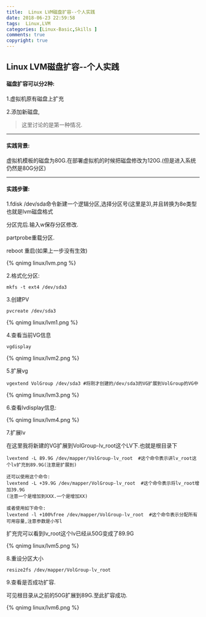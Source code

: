 ```yaml
---
title:  Linux LVM磁盘扩容--个人实践
date: 2018-06-23 22:59:58
tags:  Linux,LVM
categories: [Linux-Basic,Skills ]
comments: true
copyright: true
---
```




## Linux LVM磁盘扩容--个人实践



#### 磁盘扩容可以分2种:

1.虚拟机原有磁盘上扩充

2.添加新磁盘,

> 这里讨论的是第一种情况. 

---

#### 实践背景:

虚拟机模板的磁盘为80G.在部署虚拟机的时候把磁盘修改为120G.(但是进入系统仍然是80G分区)

<!--more-->

---

#### 实践步骤:

1.fdisk /dev/sda命令新建一个逻辑分区,选择分区号(这里是3),并且转换为8e类型也就是lvm磁盘格式

分区完后.输入w保存分区修改.

partprobe重载分区.

reboot 重启(如果上一步没有生效)

{% qnimg linux/lvm.png %}

2.格式化分区:

```
mkfs -t ext4 /dev/sda3 
```

3.创建PV 

```
pvcreate /dev/sda3
```

{% qnimg linux/lvm1.png %}

4.查看当前VG信息 

```
vgdisplay
```

{% qnimg linux/lvm2.png %}

5.扩展vg 

```
vgextend VolGroup /dev/sda3 #将刚才创建的/dev/sda3的VG扩展到VolGroup的VG中
```

{% qnimg linux/lvm3.png %}

6.查看lvdisplay信息: 

{% qnimg linux/lvm4.png %}



7.扩展lv 

在这里我将新建的VG扩展到VolGroup-lv_root这个LV下.也就是根目录下

```
lvextend -L 89.9G /dev/mapper/VolGroup-lv_root  #这个命令表示讲lv_root这个lv扩充到89.9G(注意是扩展到)

还可以使用这个命令:
lvextend -L +39.9G /dev/mapper/VolGroup-lv_root  #这个命令表示将lv_root增加39.9G
(注意一个是增加到XXX.一个是增加XX)

或者使用如下命令:
lvextend -l +100%free /dev/mapper/VolGroup-lv_root  #这个命令表示分配所有可用容量,注意参数是小写l
```

扩充完可以看到lv_root这个lv已经从50G变成了89.9G

{% qnimg linux/lvm5.png %}



8.重设分区大小

```
resize2fs /dev/mapper/VolGroup-lv_root
```

9.查看是否成功扩容.

可见根目录从之前的50G扩展到89G.至此扩容成功.

{% qnimg linux/lvm6.png %}



